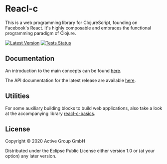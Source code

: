 # Reacl-c

This is a web programming library for ClojureScript, founding
on Facebook's React. It's highly composable and embraces the functional
programming paradigm of Clojure.

[![Latest Version](https://img.shields.io/clojars/v/de.active-group/reacl-c.svg)](https://clojars.org/de.active-group/reacl-c)
[![Tests Status](https://github.com/active-group/reacl-c/workflows/Tests/badge.svg)](https://github.com/active-group/reacl-c/actions)

## Documentation

An introduction to the main concepts can be found [here](doc/intro.md).

The API documentation for the latest release are available [here](https://cljdoc.xyz/d/de.active-group/reacl-c/CURRENT).

## Utilities

For some auxiliary building blocks to build web applications, also
take a look at the accompanying library
[reacl-c-basics](https://github.com/active-group/reacl-c-basics).

## License

Copyright © 2020 Active Group GmbH

Distributed under the Eclipse Public License either version 1.0 or (at
your option) any later version.
